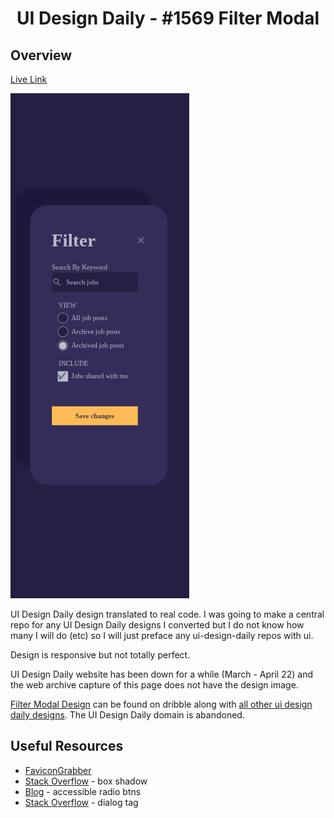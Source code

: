 <h1 align="center">UI Design Daily - #1569 Filter Modal</h1>

## Overview

[Live Link](https://jdegand.github.io/ui-filter-modal)

![](filter-modal-mobile.png)
  
UI Design Daily design translated to real code.  I was going to make a central repo for any UI Design Daily designs I converted but I do not know how many I will do (etc) so I will just preface any ui-design-daily repos with ui.   

Design is responsive but not totally perfect.  

UI Design Daily website has been down for a while (March - April 22) and the web archive capture of this page does not have the design image.  

[Filter Modal Design](https://dribbble.com/shots/17694430-Filter-Modal-UI-Design) can be found on dribble along with [all other ui design daily designs](https://dribbble.com/ildiesign).  The UI Design Daily domain is abandoned.  

## Useful Resources

- [FaviconGrabber](https://favicongrabber.com)
- [Stack Overflow](https://stackoverflow.com/questions/36018844/box-shadow-top-and-left-only)  - box shadow
- [Blog](https://www.a11ywithlindsey.com/blog/create-custom-keyboard-accessible-radio-buttons)  - accessible radio btns
- [Stack Overflow](https://stackoverflow.com/questions/3072597/semantically-accurate-html5-element-for-a-modal-dialog) - dialog tag
